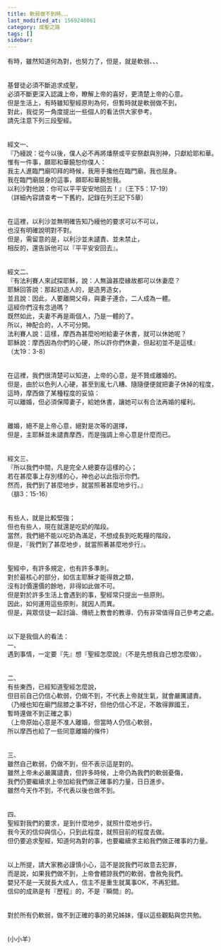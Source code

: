```yaml
---
title: 軟弱做不到時、、、
last_modified_at: 1569248061
category: 成聖之路
tags: []
sidebar: 
---
```


<div>有時，雖然知道何為對，也努力了，但是，就是軟弱、、、</div>
<div> </div>
<div> </div>
<div>基督徒必須不斷追求成聖，</div>
<div>必須不斷更深入認識上帝，瞭解上帝的喜好，更清楚上帝的心意。</div>
<div>但是生活上，有時雖知聖經原則為何，但暫時就是軟弱做不到，</div>
<div>對此，我從另一角度提出一些個人的看法供大家參考。</div>
<div>請先注意下列三段聖經。</div>
<div> </div>
<div> </div>
<div>經文一、</div>
<div>『乃縵說：從今以後，僕人必不再將燔祭或平安祭獻與別神，只獻給耶和華。</div>
<div>惟有一件事，願耶和華饒恕你僕人：</div>
<div>我主人進臨門廟叩拜的時候，我用手攙他在臨門廟，我也屈身。</div>
<div>我在臨門廟屈身的這事，願耶和華饒恕我。</div>
<div>以利沙對他說：你可以平平安安地回去！』（王下5：17-19）</div>
<div>（詳細內容請查考一下舊約，記錄在列王記下5章）</div>
<div> </div>
<div> </div>
<div>在這裡，以利沙並無明確告知乃縵他的要求可以不可以，</div>
<div>也沒有明確說明對不對。</div>
<div>但是，需留意的是，以利沙並未譴責、並未禁止，</div>
<div>相反的，還告訴他可以『平平安安回去』。</div>
<div> </div>
<div> </div>
<div>經文二、</div>
<div>『有法利賽人來試探耶穌，說：人無論甚麼緣故都可以休妻麼？</div>
<div>耶穌回答說：那起初造人的，是造男造女，</div>
<div>並且說：因此，人要離開父母，與妻子連合，二人成為一體。</div>
<div>這經你們沒有念過嗎？</div>
<div>既然如此，夫妻不再是兩個人，乃是一體的了。</div>
<div>所以，神配合的，人不可分開。</div>
<div>法利賽人說：這樣，摩西為甚麼吩咐給妻子休書，就可以休她呢？</div>
<div>耶穌說：摩西因為你們的心硬，所以許你們休妻，但起初並不是這樣』</div>
<div>（太19：3-8）</div>
<div> </div>
<div> </div>
<div>在這裡，我們很清楚可以知道，上帝的心意，是不贊成離婚的。</div>
<div>但是，由於以色列人心硬，甚至到亂七八糟、隨隨便便就把妻子休掉的程度，</div>
<div>這時，摩西做了某種程度的妥協：</div>
<div>可以離婚，但必須保障妻子，給她休書，讓她可以有合法再婚的權利。</div>
<div> </div>
<div> </div>
<div>離婚，絕不是上帝心意，絕對是次等的選擇，</div>
<div>但是，主耶穌並未譴責摩西，而是強調上帝心意是什麼而已。</div>
<div> </div>
<div> </div>
<div>經文三、</div>
<div>『所以我們中間，凡是完全人總要存這樣的心；</div>
<div>若在甚麼事上存別樣的心，神也必以此指示你們。</div>
<div>然而，我們到了甚麼地步，就當照著甚麼地步行。』</div>
<div>（腓3：15-16）</div>
<div> </div>
<div> </div>
<div>有些人，就是比較堅強；</div>
<div>但也有些人，現在就還是吃奶的階段。</div>
<div>當然，我們絕不能以吃奶為滿足，不想成長到吃乾糧的階段，</div>
<div>但是，『我們到了甚麼地步，就當照著甚麼地步行』。</div>
<div> </div>
<div> </div>
<div>聖經中，有許多規定，也有許多準則。</div>
<div>對於最核心的部分，如信主耶穌才能得救之類，</div>
<div>沒有討價還價的餘地，非得如此做不可。</div>
<div>但是對於許多生活上會遇到的事，聖經常只提出一些原則。</div>
<div>因此，如何運用這些原則，就因人而異。</div>
<div>但是，與眾信徒一起討論、傳統上教會的教導、仍有非常值得自己參考之處。</div>
<div> </div>
<div> </div>
<div>以下是我個人的看法：</div>
<div>一、<span style="white-space:pre"> </span></div>
<div>遇到事情，一定要『先』想『聖經怎麼說』（不是先想我自己想怎麼做）。</div>
<div> </div>
<div> </div>
<div>二、<span style="white-space:pre"> </span></div>
<div>有些東西，已經知道聖經怎麼說，</div>
<div>但目前自己仍信心軟弱，仍做不到，不代表上帝就生氣，就會嚴厲譴責。</div>
<div>（乃幔也知在廟門屈膝之事不好，但他仍信心不足，不敢得罪國王，</div>
<div>暫時還做不到正確之事）</div>
<div>（上帝原始心意是不准人離婚，但當時人仍信心軟弱，</div>
<div>所以摩西也給了一些同意離婚的條件）</div>
<div> </div>
<div> </div>
<div>三、<span style="white-space:pre"> </span></div>
<div>雖然自己軟弱，仍做不到，但不表示這是對的。</div>
<div>雖然上帝未必嚴厲譴責，但許多時候，上帝仍為我們的軟弱憂傷，</div>
<div>我們仍要繼續求上帝加給我們做正確事的力量，日日進步。</div>
<div>雖然今天作不到，不代表以後也做不到。</div>
<div> </div>
<div> </div>
<div>四、<span style="white-space:pre"> </span></div>
<div>聖經對我們的要求，是到什麼地步，就照什麼地步行。</div>
<div>我今天的信仰與信心，只到此程度，就照目前的程度去做。</div>
<div>但仍要追求聖經，知道何為對的事，也要繼續求主給我們做正確事的力量。</div>
<div> </div>
<div> </div>
<div>以上所提，請大家務必謹慎小心，這不是說我們可故意去犯罪，</div>
<div>而是說，如果我們做不到，上帝會體諒我們的軟弱，會赦免我們。</div>
<div>嬰兒不是一天就長大成人，信主不是重生就萬事OK，不再犯錯。</div>
<div>信仰的成熟是有『歷程』的，不是『瞬間』的。</div>
<div> </div>
<div> </div>
<div>對於所有仍軟弱，做不到正確的事的弟兄姊妹，僅以這些觀點與您共勉。</div>
<div> </div>
<div> </div>
<div>(小小羊）</div>
